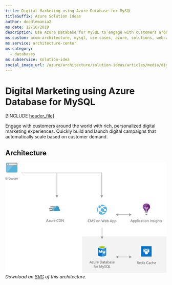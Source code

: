 ```yaml
---
title: Digital Marketing using Azure Database for MySQL
titleSuffix: Azure Solution Ideas
author: doodlemania2
ms.date: 12/16/2019
description: Use Azure Database for MySQL to engage with customers around the world with rich, personalized digital marketing experiences.
ms.custom: acom-architecture, mysql, use cases, azure, solutions, web-apps, 'https://azure.microsoft.com/solutions/architecture/digital-marketing-using-azure-database-for-mysql/'
ms.service: architecture-center
ms.category:
  - databases
ms.subservice: solution-idea
social_image_url: /azure/architecture/solution-ideas/articles/media/digital-marketing-using-azure-database-for-mysql.png
---
```


# Digital Marketing using Azure Database for MySQL

[!INCLUDE [header_file](../../../includes/sol-idea-header.md)]

Engage with customers around the world with rich, personalized digital marketing experiences. Quickly build and launch digital campaigns that automatically scale based on customer demand.

## Architecture

![Architecture Diagram](../media/digital-marketing-using-azure-database-for-mysql.png)
*Download an [SVG](../media/digital-marketing-using-azure-database-for-mysql.svg) of this architecture.*
